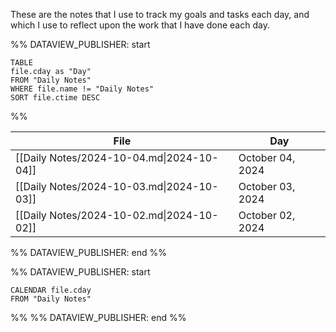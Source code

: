 
These are the notes that I use to track my goals and tasks each day, and which I use to reflect upon the work that I have done each day.


%% DATAVIEW_PUBLISHER: start
```dataview
TABLE
file.cday as "Day"
FROM "Daily Notes"
WHERE file.name != "Daily Notes"
SORT file.ctime DESC
```
%%

| File                                      | Day              |
| ----------------------------------------- | ---------------- |
| [[Daily Notes/2024-10-04.md\|2024-10-04]] | October 04, 2024 |
| [[Daily Notes/2024-10-03.md\|2024-10-03]] | October 03, 2024 |
| [[Daily Notes/2024-10-02.md\|2024-10-02]] | October 02, 2024 |

%% DATAVIEW_PUBLISHER: end %%


%% DATAVIEW_PUBLISHER: start
```dataview
CALENDAR file.cday
FROM "Daily Notes"
```
%%
%% DATAVIEW_PUBLISHER: end %%